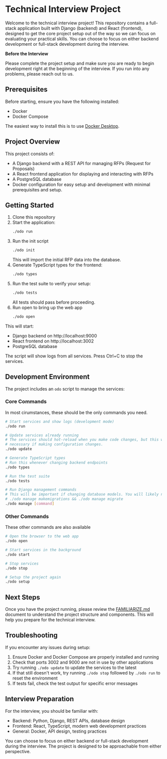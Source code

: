 # Technical Interview Project

Welcome to the technical interview project! This repository contains a full-stack application built with Django (backend) and React (frontend), designed to get the core project setup out of the way so we can focus on evaluating your practical skills. You can choose to focus on either backend development or full-stack development during the interview.

**Before the Interview**

Please complete the project setup and make sure you are ready to begin development right at the beginning of the interview. If you run into any problems, please reach out to us.

## Prerequisites

Before starting, ensure you have the following installed:
- Docker
- Docker Compose

The easiest way to install this is to use [Docker Desktop](https://www.docker.com/products/docker-desktop/).

## Project Overview

This project consists of:
- A Django backend with a REST API for managing RFPs (Request for Proposals)
- A React frontend application for displaying and interacting with RFPs
- A PostgreSQL database
- Docker configuration for easy setup and development with minimal prerequisites and setup.

## Getting Started

1. Clone this repository
2. Start the application:
   ```bash
   ./odo run
   ```
3. Run the init script
   ```bash
   ./odo init
   ```
   This will import the initial RFP data into the database.
4. Generate TypeScript types for the frontend:
   ```bash
   ./odo types
   ```
5. Run the test suite to verify your setup:
   ```bash
   ./odo tests
   ```
   All tests should pass before proceeding.
6. Run open to bring up the web app
   ```bash
   ./odo open
   ```


This will start:
- Django backend on http://localhost:9000
- React frontend on http://localhost:3002
- PostgreSQL database

The script will show logs from all services. Press Ctrl+C to stop the services.

## Development Environment

The project includes an `odo` script to manage the services:

### Core Commands

In most cirumstances, these should be the only commands you need.

```bash
# Start services and show logs (development mode)
./odo run

# Update services already running
# The services should hot-reload when you make code changes, but this will be
# necessary if making configuration changes.
./odo update

# Generate TypeScript types
# Run this whenever changing backend endpoints
./odo types

# Run the test suite
./odo tests

# Run Django management commands
# This will be important if changing database models. You will likely need to run
# ./odo manage makemigrations && ./odo manage migrate
./odo manage [command]
```

### Other Commands

These other commands are also available

```bash
# Open the browser to the web app
./odo open

# Start services in the background
./odo start

# Stop services
./odo stop

# Setup the project again
./odo setup
```

## Next Steps

Once you have the project running, please review the [FAMILIARIZE.md](FAMILIARIZE.md) document to understand the project structure and components. This will help you prepare for the technical interview.

## Troubleshooting

If you encounter any issues during setup:
1. Ensure Docker and Docker Compose are properly installed and running
2. Check that ports 3002 and 9000 are not in use by other applications
3. Try running `./odo update` to update the services to the latest
4. If that still doesn't work, try running `./odo stop` followed by `./odo run` to reset the environment
5. If tests fail, check the test output for specific error messages

## Interview Preparation

For the interview, you should be familiar with:
- Backend: Python, Django, REST APIs, database design
- Frontend: React, TypeScript, modern web development practices
- General: Docker, API design, testing practices

You can choose to focus on either backend or full-stack development during the interview. The project is designed to be approachable from either perspective.
